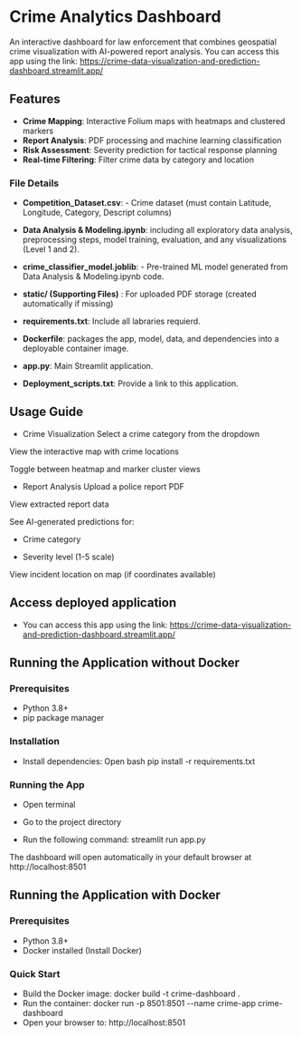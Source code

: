 # Crime Analytics Dashboard

An interactive dashboard for law enforcement that combines geospatial crime visualization with AI-powered report analysis.
You can access this app using the link: https://crime-data-visualization-and-prediction-dashboard.streamlit.app/

## Features

- **Crime Mapping**: Interactive Folium maps with heatmaps and clustered markers
- **Report Analysis**: PDF processing and machine learning classification
- **Risk Assessment**: Severity prediction for tactical response planning
- **Real-time Filtering**: Filter crime data by category and location

### File Details

- **Competition_Dataset.csv**: - Crime dataset (must contain Latitude, Longitude, Category, Descript columns)

- **Data Analysis & Modeling.ipynb**: including all exploratory data analysis, preprocessing steps, model training, evaluation, and any visualizations (Level 1 and 2).

- **crime_classifier_model.joblib**: - Pre-trained ML model generated from Data Analysis & Modeling.ipynb code.

- **static/ (Supporting Files)** : For uploaded PDF storage (created automatically if missing)

- **requirements.txt**: Include all labraries requierd.

- **Dockerfile**: packages the app, model, data, and dependencies into a deployable container image.

- **app.py**:	Main Streamlit application.

- **Deployment_scripts.txt**: Provide a link to this application.

## Usage Guide
- Crime Visualization
Select a crime category from the dropdown

View the interactive map with crime locations

Toggle between heatmap and marker cluster views

- Report Analysis
Upload a police report PDF

View extracted report data

See AI-generated predictions for:

   - Crime category

   - Severity level (1-5 scale)

View incident location on map (if coordinates available)

## Access deployed application

- You can access this app using the link: https://crime-data-visualization-and-prediction-dashboard.streamlit.app/

## Running the Application without Docker

### Prerequisites

- Python 3.8+
- pip package manager

### Installation

- Install dependencies:
Open bash
pip install -r requirements.txt

### Running the App 
- Open terminal

- Go to the project directory

- Run the following command:
streamlit run app.py

The dashboard will open automatically in your default browser at http://localhost:8501

## Running the Application with Docker

### Prerequisites
- Python 3.8+
- Docker installed (Install Docker)

### Quick Start
- Build the Docker image:
    docker build -t crime-dashboard .
- Run the container:
    docker run -p 8501:8501 --name crime-app crime-dashboard
- Open your browser to: http://localhost:8501


